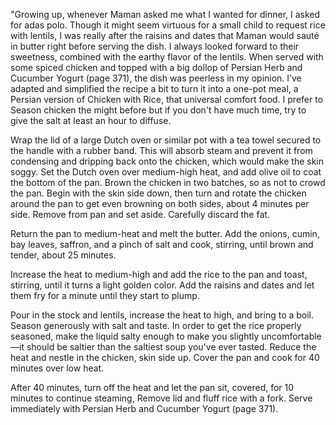 "Growing up, whenever Maman asked me what I wanted for dinner, I asked for adas polo. Though it might seem virtuous for a small child to request rice with lentils, I was really after the raisins and dates that Maman would sauté in butter right before serving the dish. I always looked forward to their sweetness, combined with the earthy flavor of the lentils. When served with some spiced chicken and topped with a big dollop of Persian Herb and Cucumber Yogurt (page 371), the dish was peerless in my opinion. I’ve adapted and simplified the recipe a bit to turn it into a one-pot meal, a Persian version of Chicken with Rice, that universal comfort food. I prefer to Season chicken the might before but if you don't have much time, try to give the salt at least an hour to diffuse. 

Wrap the lid of a large Dutch oven or similar pot with a tea towel secured to the handle with a rubber band. This will absorb steam and prevent it from condensing and dripping back onto the chicken, which would make the skin soggy.  Set the Dutch oven over medium-high heat, and add olive oil to coat the bottom of the pan. Brown the chicken in two batches, so as not to crowd the pan. Begin with the skin side down, then turn and rotate the chicken around the pan to get even browning on both sides, about 4 minutes per side. Remove from pan and set aside. Carefully discard the fat.  

Return the pan to medium-heat and melt the butter. Add the onions, cumin, bay leaves, saffron, and a pinch of salt and cook, stirring, until brown and tender, about 25 minutes. 

Increase the heat to medium-high and add the rice to the pan and toast, stirring, until it turns a light golden color. Add the raisins and dates and let them fry for a minute until they start to plump.       

Pour in the stock and lentils, increase the heat to high, and bring to a boil. Season generously with salt and taste. In order to get the rice properly seasoned, make the liquid salty enough to make you slightly uncomfortable—it should be saltier than the saltiest soup you've ever tasted. Reduce the heat and nestle in the chicken, skin side up. Cover the pan and cook for 40 minutes over low heat.    

After 40 minutes, turn off the heat and let the pan sit, covered, for 10 minutes to  continue steaming, Remove lid and fluff rice with a fork. Serve immediately with Persian Herb and Cucumber Yogurt (page 371).
